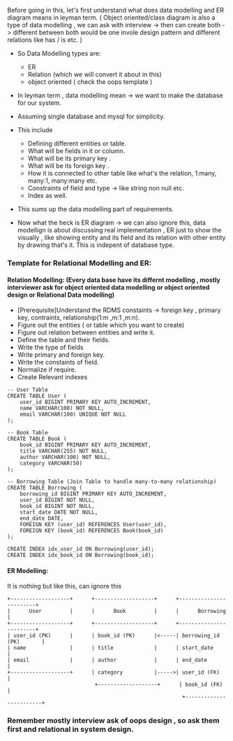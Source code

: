 Before going in this, let's first understand what does data modelling and ER diagram means in leyman term. ( Object oriented/class diagram is also a type of data modelling , we can ask with interview -> then can create both -> different between both would be one invole design pattern and different relations like has / is etc. )


- So Data Modelling types are:
    - ER
    - Relation (which we will convert it about in this)
    - object oriented ( check the oops template )


- In leyman term , data modelling mean -> we want to make the database for our system. 
- Assuming single database and mysql for simplicity.
- This include 
    - Defining different entities or table.
    - What will be fields in it or column.
    - What will be its primary key .
    - What will be its foreign key .
    - How it is connected to other table like what's the relation, 1:many, many:1, many:many etc.
    - Constraints of field and type -> like string non null etc.
    - Index as well.
- This sums up the data modelling part of requirements.
- Now what the heck is ER diagram -> we can also ignore this, data modellign is about discussing real implementation , ER just to show the visually , like showing entity and its field and its relation with other entity by drawing that's it. This is indepent of database type.



### Template for Relational Modelling and ER:


#### Relation Modelling: (Every data base have its differnt modelling , mostly interviewer ask for object oriented data modelling or object oriented design or Relational Data modelling)
- [Prerequisite]Understand the RDMS constaints -> foreign key , primary key, contraints, relationship(1:m ,m:1 ,m:n).
- Figure out the entities ( or table which you want to create)
- Figure out relation between entities and write it.
- Define the table and their fields. 
- Write the type of fields
- Write primary and foreign key.
- Write the constaints of field.
- Normalize if require.
- Create Relevant indexes
```
-- User Table
CREATE TABLE User (
    user_id BIGINT PRIMARY KEY AUTO_INCREMENT,
    name VARCHAR(100) NOT NULL,
    email VARCHAR(100) UNIQUE NOT NULL
);

-- Book Table
CREATE TABLE Book (
    book_id BIGINT PRIMARY KEY AUTO_INCREMENT,
    title VARCHAR(255) NOT NULL,
    author VARCHAR(100) NOT NULL,
    category VARCHAR(50)
);

-- Borrowing Table (Join Table to handle many-to-many relationship)
CREATE TABLE Borrowing (
    borrowing_id BIGINT PRIMARY KEY AUTO_INCREMENT,
    user_id BIGINT NOT NULL,
    book_id BIGINT NOT NULL,
    start_date DATE NOT NULL,
    end_date DATE,
    FOREIGN KEY (user_id) REFERENCES User(user_id),
    FOREIGN KEY (book_id) REFERENCES Book(book_id)
);

CREATE INDEX idx_user_id ON Borrowing(user_id);
CREATE INDEX idx_book_id ON Borrowing(book_id);

```


#### ER Modelling:

It is nothing but like this, can ignore this

```
+-------------------+      +-------------------+      +------------------------+
|      User         |      |      Book         |      |      Borrowing          |
+-------------------+      +-------------------+      +------------------------+
| user_id (PK)      |      | book_id (PK)      |<-----| borrowing_id (PK)       |
| name              |      | title             |      | start_date              |
| email             |      | author            |      | end_date                |
+-------------------+      | category          |----->| user_id (FK)            |
                            +-------------------+      | book_id (FK)            |
                                                        +------------------------+

```






### Remember mostly interview ask of oops design , so ask them first and relational in system design.